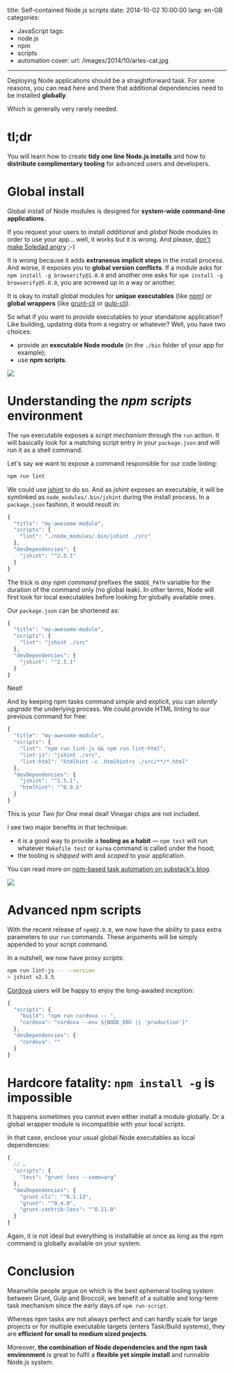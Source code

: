 title: Self-contained Node.js scripts
date: 2014-10-02 10:00:00
lang: en-GB
categories:
- JavaScript
tags:
- node.js
- npm
- scripts
- automation
cover:
  url: /images/2014/10/arles-cat.jpg
---

Deploying Node applications should be a straightforward task.
For some reasons, you can read here and there that additional dependencies need to be installed **globally**.

Which is generally very rarely needed.

<!--more-->

# tl;dr

You will learn how to create **tidy one line Node.js installs** and how to **distribute complimentary tooling** for advanced users and developers.

# Global install

Global install of Node modules is designed for **system-wide command-line applications**.

If you request your users to install *additional* and *global* Node modules in order to use your app… well, it works but it is wrong. And please, [don't make Soledad angry](http://soledadpenades.com/2014/08/22/keeping-clean/) ;-)

It is wrong because it adds **extraneous implicit steps** in the install process. And worse, it exposes you to **global version conflicts**.
If a module asks for `npm install -g browserify@1.0.0` and another one asks for `npm install -g browserify@5.0.0`, you are screwed up in a way or another.

It is okay to install global modules for **unique executables** (like [npm](https://npmjs.org/npm)) or **global wrappers** (like [grunt-cli](https://npmjs.org/grunt-cli) or [gulp-cli](https://npmjs.org/gulp-cli)).

So what if you want to *provide* executables to your standalone application? Like building, updating data from a registry or whatever? Well, you have two choices:
- provide an **executable Node module** (in the `./bin` folder of your app for example);
- use **npm scripts**.

![](/images/2014/10/jersey-lighthouse.jpg)

# Understanding the *npm scripts* environment

The `npm` executable exposes a *script mechanism* through the `run` action. It will basically look for a matching script entry in your `package.json` and will run it as a shell command.

Let's say we want to expose a command responsible for our code linting:

```bash
npm run lint
```

We could use [jshint](https://npmjs.org/jshint) to do so. And as  *jshint* exposes an executable, it will be symlinked as `node_modules/.bin/jshint` during the install process.
In a `package.json` fashion, it would result in:

```js
{
  "title": "my-awesome-module",
  "scripts": {
    "lint": "./node_modules/.bin/jshint ./src"
  },
  "devDependencies": {
    "jshint": "^2.5.1"
  }
}
```

The trick is *any npm command* prefixes the `$NODE_PATH` variable for the duration of the command only (no global leak).
In other terms, Node will first look for local executables before looking for globally available ones.

Our `package.json` can be shortened as:

```js
{
  "title": "my-awesome-module",
  "scripts": {
    "lint": "jshint ./src"
  },
  "devDependencies": {
    "jshint": "^2.5.1"
  }
}
```

Neat!

And by keeping npm tasks command simple and explicit, you can *silently upgrade* the underlying process. We could provide HTML linting to our previous command for free:

```js
{
  "title": "my-awesome-module",
  "scripts": {
    "lint": "npm run lint-js && npm run lint-html",
    "lint-js": "jshint ./src",
    "lint-html": "htmlhint -c .htmlhintrc ./src/**/*.html"
  },
  "devDependencies": {
    "jshint": "^2.5.1",
    "htmlhint": "^0.9.5"
  }
}
```

This is your *Two for One* meal deal! Vinegar chips are not included.

I see two major benefits in that technique:
- it is a good way to provide a **tooling as a habit** — `npm test` will run whatever `Makefile test` or `karma` command is called under the hood;
- the tooling is *shipped* with and *scoped* to your application.

You can read more on [npm-based task automation on substack's blog](http://substack.net/task_automation_with_npm_run).

![](/images/2014/10/jersey-jetty.jpg)

# Advanced npm scripts

With the recent release of `npm@2.0.0`, we now have the ability to pass extra parameters to our `run` commands.
These arguments will be simply appended to your script command.

In a nutshell, we now have *proxy scripts*:

```bash
npm run lint-js -- --version
> jshint v2.5.5
```

[Cordova](https://npmjs.org/cordova) users will be happy to enjoy the long-awaited inception:

```js
{
  "scripts": {
    "build": "npm run cordova -- ",
    "cordova": "cordova --env ${NODE_ENV || 'production'}"
  },
  "devDependencies": {
    "cordova": ""
  }
}
```

# Hardcore fatality: `npm install -g` is impossible

It happens sometimes you cannot even either install a module globally. Or a global wrapper module is incompatible with your local scripts.

In that case, enclose your usual global Node executables as local dependencies:

```js
{
  // …
  "scripts": {
    "less": "grunt less --some=arg"
  },
  "devDependencies": {
    "grunt-cli": "^0.1.13",
    "grunt": "^0.4.0",
    "grunt-contrib-less": "^0.11.0"
  }
}
```

Again, it is not ideal but everything is installable at once as long as the npm command is globally available on your system.

# Conclusion

Meanwhile people argue on which is the best ephemeral tooling system between Grunt, Gulp and Broccoli, we benefit of a suitable and long-term task mechanism since the early days of `npm run-script`.

Whereas npm tasks are not always perfect and can hardly scale for large projects or for multiple executable targets (enters Task/Build systems), they are **efficient for small to medium sized projects**.

Moreover, **the combination of Node dependencies and the npm task environment** is great to fulfil a **flexible yet simple install** and runnable Node.js system.